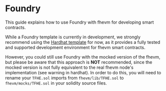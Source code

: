 # Foundry

This guide explains how to use Foundry with fhevm for developing smart contracts.

While a Foundry template is currently in development, we strongly recommend using the [Hardhat template](https://github.com/zama-ai/fhevm-hardhat-template) for now, as it provides a fully tested and supported development environment for fhevm smart contracts.

However, you could still use Foundry with the mocked version of the fhevm, but please be aware that this approach is **NOT** recommended, since the mocked version is not fully equivalent to the real fhevm node's implementation (see warning in hardhat). In order to do this, you will need to rename your `TFHE.sol` imports from `fhevm/lib/TFHE.sol` to `fhevm/mocks/TFHE.sol` in your solidity source files.
